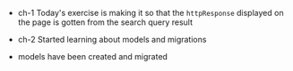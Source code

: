  - ch-1 Today's exercise is making it so that the `httpResponse` displayed on the page is gotten from the search query result

 - ch-2 Started learning about models and migrations
 - models have been created and migrated
 
